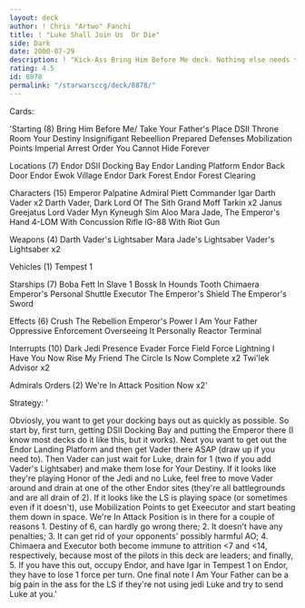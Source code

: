 ```yaml
---
layout: deck
author: ! Chris "Artwo" Fanchi
title: ! "Luke Shall Join Us  Or Die"
side: Dark
date: 2000-07-29
description: ! "Kick-Ass Bring Him Before Me deck. Nothing else needs to be said."
rating: 4.5
id: 8878
permalink: "/starwarsccg/deck/8878/"
---
```

Cards: 

'Starting (8)
Bring Him Before Me/ Take Your Father's Place
DSII Throne Room
Your Destiny
Insignifigant Rebeellion
Prepared Defenses
Mobilization Points
Imperial Arrest Order
You Cannot Hide Forever

Locations (7)
Endor
DSII Docking Bay
Endor Landing Platform
Endor Back Door
Endor Ewok Village
Endor Dark Forest
Endor Forest Clearing

Characters (15)
Emperor Palpatine
Admiral Piett
Commander Igar
Darth Vader x2
Darth Vader, Dark Lord Of The Sith
Grand Moff Tarkin x2
Janus Greejatus
Lord Vader
Myn Kyneugh
Sim Aloo
Mara Jade, The Emperor's Hand
4-LOM With Concussion Rifle
IG-88 With Riot Gun

Weapons (4)
Darth Vader's Lightsaber
Mara Jade's Lightsaber
Vader's Lightsaber x2

Vehicles (1)
Tempest 1

Starships (7)
Boba Fett In Slave 1
Bossk In Hounds Tooth
Chimaera
Emperor's Personal Shuttle
Executor
The Emperor's Shield
The Emperor's Sword

Effects (6)
Crush The Rebellion
Emperor's Power
I Am Your Father
Oppressive Enforcement
Overseeing It Personally
Reactor Terminal

Interrupts (10)
Dark Jedi Presence
Evader
Force Field
Force Lightning
I Have You Now
Rise My Friend
The Circle Is Now Complete x2
Twi'lek Advisor x2

Admirals Orders (2)
We're In Attack Position Now x2'

Strategy: '

Obviosly, you want to get your docking bays out as quickly as possible. So start by, first turn, getting DSII Docking Bay and putting the Emperor there (I know most decks do it like this, but it works). Next you want to get out the Endor Landing Platform and then get Vader there ASAP (draw up if you need to). Then Vader can just wait for Luke, drain for 1 (two if you add Vader's Lightsaber) and make them lose for Your Destiny. If it looks like they're playing Honor of the Jedi and no Luke, feel free to move Vader around and drain at one of the other Endor sites (they're all battlegrounds and are all drain of 2).
If it looks like the LS is playing space (or sometimes even if it doesn't), use Mobilization Points to get Exeecutor and start beating them down in space. We're In Attack Position is in there for a couple of reasons 1. Destiny of 6, can hardly go wrong there; 2. It doesn't have any penalties; 3. It can get rid of your opponents' possibly harmful AO; 4. Chimaera and Executor both become immune to attrition <7 and <14, respectively, because most of the pilots in this deck are leaders; and finally, 5. If you have this out, occupy Endor, and have Igar in Tempest 1 on Endor, they have to lose 1 force per turn.
One final note I Am Your Father can be a big pain in the ass for the LS if they're not using jedi Luke and try to send Luke at you.'
